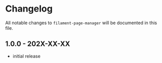 # Changelog

All notable changes to `filament-page-manager` will be documented in this file.

## 1.0.0 - 202X-XX-XX

- initial release

